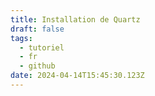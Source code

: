 ```yaml
---
title: Installation de Quartz
draft: false
tags:
  - tutoriel
  - fr
  - github
date: 2024-04-14T15:45:30.123Z
---
```

